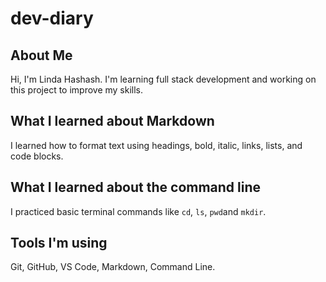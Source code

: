 # dev-diary


## About Me
Hi, I'm Linda Hashash. I'm learning full stack development and working on this project to improve my skills.

## What I learned about Markdown
I learned how to format text using headings, bold, italic, links, lists, and code blocks.

## What I learned about the command line
I practiced basic terminal commands like `cd`, `ls`, `pwd`and `mkdir`.

## Tools I'm using
Git, GitHub, VS Code, Markdown, Command Line.
